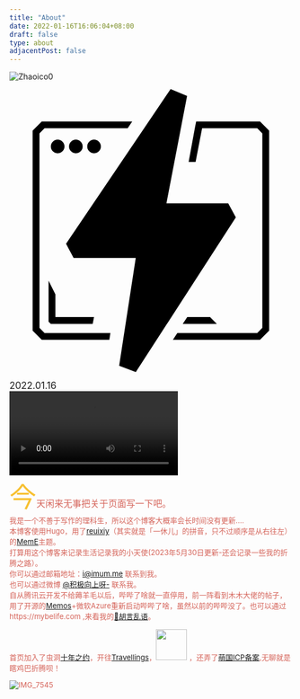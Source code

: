 ```yaml
---
title: "About"
date: 2022-01-16T16:06:04+08:00
draft: false
type: about
adjacentPost: false
---
```

![Zhaoico0](https://cdn.jsdelivr.net/gh/tosspi/mumu@main/uPic/Zhaoico0.png)

<svg role="img" viewBox="0 0 24 24" xmlns="http://www.w3.org/2000/svg"><title>Cloudflare Pages</title><path d="M10.715 14.32H5.442l-.64-1.203L13.673 0l1.397.579-1.752 9.112h5.24l.648 1.192L10.719 24l-1.412-.54ZM4.091 5.448a.5787.5787 0 1 1 0-1.1574.5787.5787 0 0 1 0 1.1574zm1.543 0a.5787.5787 0 1 1 0-1.1574.5787.5787 0 0 1 0 1.1574zm1.544 0a.5787.5787 0 1 1 0-1.1574.5787.5787 0 0 1 0 1.1574zm8.657-2.7h5.424l.772.771v16.975l-.772.772h-7.392l.374-.579h6.779l.432-.432V3.758l-.432-.432h-4.676l-.552 2.85h-.59l.529-2.877.108-.552ZM2.74 21.265l-.772-.772V3.518l.772-.771h7.677l-.386.579H2.98l-.432.432v16.496l.432.432h5.586l-.092.579zm1.157-1.93h3.28l-.116.58h-3.55l-.192-.193v-3.473l.578 1.158zm13.117 0 .579.58H14.7l.385-.58z"/></svg>

   <big>2022.01.16</big>
   <br>
   <video src="https://cdn.jsdelivr.net/gh/tosspi/mumu@main/uPic/lanjing.mp4" controls></video>
   <br>
   <font size=20 color=#f7cc003 >今</font><font size=3 color=#d56359 >天闲来无事把关于页面写一下吧。</font>  <br>
  <font size=2 color=#d56359 >我是一个不善于写作的理科生，所以这个博客大概率会长时间没有更新....  <br>
   <font size=2 color=#d56359 >本博客使用Hugo，用了[reuixiy](https://io-oi.me/)（其实就是「一休儿」的拼音，只不过顺序是从右往左）的[MemE](https://github.com/reuixiy/hugo-theme-meme)主题。</font>  <br>
   <font size=2 color=#d56359 >打算用这个博客来记录生活记录我的小天使(2023年5月30日更新-还会记录一些我的折腾之路）。</font>  <br>
   <font size=2 color=#d56359 >你可以通过邮箱地址：i@imum.me 联系到我。</font>  <br>
   <font size=2 color=#d56359 >也可以通过微博 [@积极向上呀-](https://weibo.com/zhaomumu520) 联系我。</font><br>
   <font size=2 color=#d56359 >自从腾讯云开发不给薅羊毛以后，哔哔了啥就一直停用，前一阵看到木木大佬的帖子，用了开源的[Memos](https://usememos.com/)+微软Azure重新启动哔哔了啥，虽然以前的哔哔没了。也可以通过https://mybelife.com ,来看我的[🦖胡言乱语](https://imum.me/talk/)。</font><br>


   首页加入了虫洞[十年之约](https://www.foreverblog.cn/)，开往[Travellings](https://github.com/travellings-link/travellings)，<a title="无聊湾 🥱 The Boring Bay" href="https://boringbay.com"><img height="55px" src="https://boringbay.com/api/badge/[domain]"></img></a>  ，还弄了[萌国ICP备案](https://icp.gov.moe/?keyword=20235559),无聊就是瞎鸡巴折腾呗！
 
![IMG_7545](https://cdn.jsdelivr.net/gh/tosspi/mumu@main/uPic/IMG_7545.JPG)

